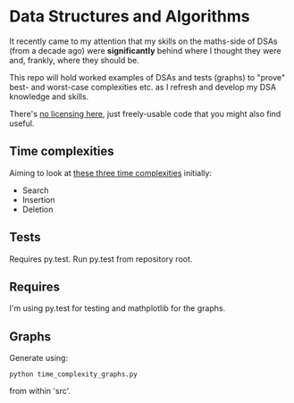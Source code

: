 # Data Structures and Algorithms

It recently came to my attention that my skills on the maths-side of DSAs
(from a decade ago) were __significantly__ behind where I thought they were
and, frankly, where they should be.

This repo will hold worked examples of DSAs and tests (graphs) to "prove"
best- and worst-case complexities etc. as I refresh and develop my DSA
knowledge and skills.

There's [no licensing here](UNLICENCE), just freely-usable code that you might
also find useful.

## Time complexities

Aiming to look at [these three time complexities](http://bigocheatsheet.com/)
initially:

* Search
* Insertion
* Deletion

## Tests

Requires py.test. Run py.test from repository root.

## Requires

I'm using py.test for testing and mathplotlib for the graphs.

## Graphs

Generate using:

    python time_complexity_graphs.py

from within 'src'.
